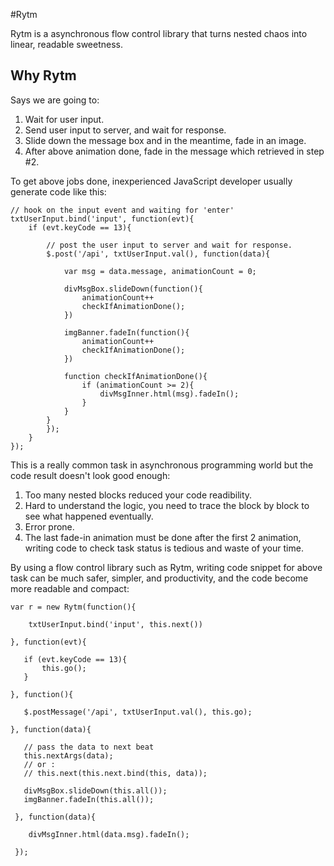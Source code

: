 #Rytm

Rytm is a asynchronous flow control library that turns nested chaos into linear, readable
sweetness.

## Why Rytm

Says we are going to:

1. Wait for user input.
2. Send user input to server, and wait for response.
3. Slide down the message box and in the meantime, fade in an image.
4. After above animation done, fade in the message which retrieved in step #2.

To get above jobs done, inexperienced JavaScript developer usually generate code like
this:

    // hook on the input event and waiting for 'enter'
    txtUserInput.bind('input', function(evt){
        if (evt.keyCode == 13){

            // post the user input to server and wait for response.
            $.post('/api', txtUserInput.val(), function(data){

                var msg = data.message, animationCount = 0;

                divMsgBox.slideDown(function(){
                    animationCount++
                    checkIfAnimationDone();
                })

                imgBanner.fadeIn(function(){
                    animationCount++
                    checkIfAnimationDone();
                })

                function checkIfAnimationDone(){
                    if (animationCount >= 2){
                        divMsgInner.html(msg).fadeIn();
                    }
                }
            }
            });
        }
    });

This is a really common task in asynchronous programming world but the code result doesn't 
look good enough:

1. Too many nested blocks reduced your code readibility.
2. Hard to understand the logic, you need to trace the block by block to see what happened 
eventually.
3. Error prone.
4. The last fade-in animation must be done after the first 2 animation, writing code to check 
task status is tedious and waste of your time.

By using a flow control library such as Rytm, writing code snippet for above task can be much
safer, simpler, and productivity, and the code become more readable and compact:

    var r = new Rytm(function(){

        txtUserInput.bind('input', this.next())

    }, function(evt){

       if (evt.keyCode == 13){
           this.go();
       }

    }, function(){

       $.postMessage('/api', txtUserInput.val(), this.go);

    }, function(data){

       // pass the data to next beat
       this.nextArgs(data);
       // or :
       // this.next(this.next.bind(this, data));

       divMsgBox.slideDown(this.all());
       imgBanner.fadeIn(this.all());

     }, function(data){

        divMsgInner.html(data.msg).fadeIn();

     });
